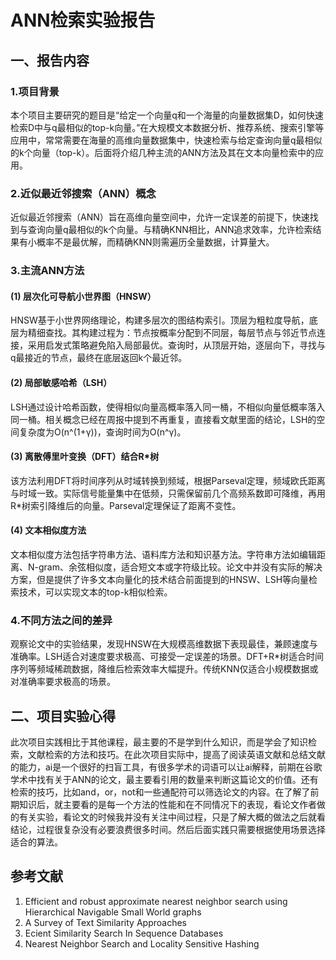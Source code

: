 # ANN检索实验报告

## 一、报告内容
### 1.项目背景
本个项目主要研究的题目是“给定一个向量q和一个海量的向量数据集D，如何快速检索D中与q最相似的top-k向量。”在大规模文本数据分析、推荐系统、搜索引擎等应用中，常常需要在海量的高维向量数据集中，快速检索与给定查询向量q最相似的k个向量（top-k）。后面将介绍几种主流的ANN方法及其在文本向量检索中的应用。

### 2.近似最近邻搜索（ANN）概念

近似最近邻搜索（ANN）旨在高维向量空间中，允许一定误差的前提下，快速找到与查询向量q最相似的k个向量。与精确KNN相比，ANN追求效率，允许检索结果有小概率不是最优解，而精确KNN则需遍历全量数据，计算量大。

### 3.主流ANN方法

#### (1) 层次化可导航小世界图（HNSW）

HNSW基于小世界网络理论，构建多层次的图结构索引。顶层为粗粒度导航，底层为精细查找。其构建过程为：节点按概率分配到不同层，每层节点与邻近节点连接，采用启发式策略避免陷入局部最优。查询时，从顶层开始，逐层向下，寻找与q最接近的节点，最终在底层返回k个最近邻。

#### (2) 局部敏感哈希（LSH）

LSH通过设计哈希函数，使得相似向量高概率落入同一桶，不相似向量低概率落入同一桶。相关概念已经在周报中提到不再重复，直接看文献里面的结论，LSH的空间复杂度为O(n^(1+γ))，查询时间为O(n^γ)。

#### (3) 离散傅里叶变换（DFT）结合R*树

该方法利用DFT将时间序列从时域转换到频域，根据Parseval定理，频域欧氏距离与时域一致。实际信号能量集中在低频，只需保留前几个高频系数即可降维，再用R*树索引降维后的向量。Parseval定理保证了距离不变性。

#### (4) 文本相似度方法

文本相似度方法包括字符串方法、语料库方法和知识基方法。字符串方法如编辑距离、N-gram、余弦相似度，适合短文本或字符级比较。论文中并没有实际的解决方案，但是提供了许多文本向量化的技术结合前面提到的HNSW、LSH等向量检索技术，可以实现文本的top-k相似检索。


### 4.不同方法之间的差异

观察论文中的实验结果，发现HNSW在大规模高维数据下表现最佳，兼顾速度与准确率。LSH适合对速度要求极高、可接受一定误差的场景。DFT+R*树适合时间序列等频域稀疏数据，降维后检索效率大幅提升。传统KNN仅适合小规模数据或对准确率要求极高的场景。


## 二、项目实验心得
此次项目实践相比于其他课程，最主要的不是学到什么知识，而是学会了知识检索，文献检索的方法和技巧。在此次项目实际中，提高了阅读英语文献和总结文献的能力，ai是一个很好的扫盲工具，有很多学术的词语可以让ai解释，前期在谷歌学术中找有关于ANN的论文，最主要看引用的数量来判断这篇论文的价值。还有检索的技巧，比如and，or，not和一些通配符可以筛选论文的内容。在了解了前期知识后，就主要看的是每一个方法的性能和在不同情况下的表现，看论文作者做的有关实验，看论文的时候我并没有关注中间过程，只是了解大概的做法之后就看结论，过程很复杂没有必要浪费很多时间。然后后面实践只需要根据使用场景选择适合的算法。



## 参考文献

1. Efficient and robust approximate nearest neighbor search using Hierarchical Navigable Small World graphs
2. A Survey of Text Similarity Approaches
3. Ecient Similarity Search In Sequence Databases
4. Nearest Neighbor Search and Locality Sensitive
Hashing